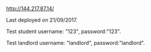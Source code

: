 http://144.217.87.14/

Last deployed on 21/09/2017.

Test student username: "123", password:"123".

Test landlord username: "landlord", password:"landlord".